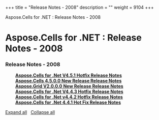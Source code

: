 +++
title = "Release Notes - 2008" 
description = "" 
weight = 9104 
+++

Aspose.Cells for .NET : Release Notes - 2008  

# Aspose.Cells for .NET : Release Notes - 2008


### Release Notes - 2008

&nbsp;&nbsp;&nbsp;&nbsp;&nbsp;&nbsp;&nbsp;&nbsp;[**Aspose.Cells for .Net V4.5.1 Hotfix Release Notes**](http://localhost:1313/cellsnet/releasenotes/releasenotes-2008/aspose.cells+for+.net+v4.5.1+hotfix+release+notes)    
&nbsp;&nbsp;&nbsp;&nbsp;&nbsp;&nbsp;&nbsp;&nbsp;[**Aspose.Cells 4.5.0.0 New Release Release Notes**](http://localhost:1313/cellsnet/releasenotes/releasenotes-2008/aspose.cells+4.5.0.0+new+release+release+notes)    
&nbsp;&nbsp;&nbsp;&nbsp;&nbsp;&nbsp;&nbsp;&nbsp;[**Aspose.Grid V2.0.0.0 New Release Release Notes**](http://localhost:1313/cellsnet/releasenotes/releasenotes-2008/aspose.grid+v2.0.0.0+new+release+release+notes)    
&nbsp;&nbsp;&nbsp;&nbsp;&nbsp;&nbsp;&nbsp;&nbsp;[**Aspose.Cells for .Net V4.4.3 Hotfix Release Notes**](http://localhost:1313/cellsnet/releasenotes/releasenotes-2008/aspose.cells+for+.net+v4.4.3+hotfix+release+notes)    
&nbsp;&nbsp;&nbsp;&nbsp;&nbsp;&nbsp;&nbsp;&nbsp;[**Aspose.Cells for .Net v4.4.2 Hotfix Release Notes**](http://localhost:1313/cellsnet/releasenotes/releasenotes-2008/aspose.cells+for+.net+v4.4.2+hotfix+release+notes)    
&nbsp;&nbsp;&nbsp;&nbsp;&nbsp;&nbsp;&nbsp;&nbsp;[**Aspose.Cells for .Net 4.4.1 Hot Fix Release Notes**](http://localhost:1313/cellsnet/releasenotes/releasenotes-2008/aspose.cells+for+.net+4.4.1+hot+fix+release+notes)    

[Expand all](#)   [Collapse all](#)

           

